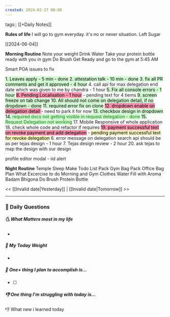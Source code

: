 ```yaml
---
created: 2024-02-27 00:08
---
```

tags:: [[+Daily Notes]]

**Rules of life**
I will go to gym everyday. it's no or never situation.
Left Sugar

[[2024-06-04]]

**Morning Routine**
Note your weight
Drink Water
Take your protein bottle ready with you in gym
Do Brush
Get Ready and go to the gym at 5:45 AM

Smart POA issues to fix

<mark style="background: #BBFABBA6;">1. Leaves apply - 5 min - done</mark>
<mark style="background: #BBFABBA6;">2. attestation talk - 10 min - done</mark>
<mark style="background: #BBFABBA6;">3.  fix all PR comments and get it approved - 4 hour</mark>
4. call api for max delegation end date which was given to me by chandra - 1 hour
<mark style="background: #BBFABBA6;">5.  Fix all console errors - 1 hour</mark>
<mark style="background: #FF5582A6;">8. Pending Localisation - 1 hour</mark> - pending text for 4 tiems
<mark style="background: #BBFABBA6;">9. screen freeze on tab change</mark>
<mark style="background: #BBFABBA6;">10. All should not come on delegation detail, if no dropdown - done</mark>
<mark style="background: #BBFABBA6;">11. required error fix on clone</mark>
<mark style="background: #FF5582A6;">12. dropdown enable on delegation detail </mark> - need to park it for now
<mark style="background: #BBFABBA6;">13. checkbox design in dropdown</mark>
<mark style="background: #BBFABBA6;">14. <font style="color:green">required docs not getting visible in request delegation - done</font></mark>
<mark style="background: #BBFABBA6;">15. <font style="color:green">Request Delegation not working</font></mark>
17. Mobile Responsive of whole application
18. check whole code and refactor if requires
<mark style="background: #FF5582A6;">19. payment successful text on revoke payment and add delegation</mark> -<mark style="background: #FFF3A3A6;"> pending payment successful text for revoke delegation</mark>
6. error message on delegation search api should be as per tejas design - 1 hour
7. Tejas design review - 2 hour
20. ask tejas to map the design with our design

profile editor modal - iid alert


**Night Routine**
Temple Sleep
Make Todo List
Pack Gym Bag
Pack Office Bag
Plan What Excercise to do
Morning and Gym Clothes
Water Fill with Aroma
Badam Bhigona
Do Brush
Protein Bottle


<< [[Invalid date|Yesterday]] | [[Invalid date|Tomorrow]] >>

---
### 📅 Daily Questions
##### 🌜 What Matters most in my life
- 

##### 🙌 My Today Weight
- 

##### 🚀 One+ thing I plan to accomplish is...
- [ ] 

##### 👎 One thing I'm struggling with today is...


👎 What new i learned today
